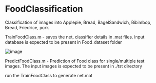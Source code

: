 # FoodClassification
Classification of images into Applepie, Bread, BagelSandwich, Bibimbop, Bread, Friedrice, pork

TrainFoodClass.m - saves the net, classifier details in .mat files. Input database is expected to be present in Food_dataset folder

![image](https://github.com/vatsalaSBL/FoodClassification/assets/142791049/1e3548c9-6c5a-49e6-89fa-2d81b1a16170)


PredictFoodClass.m - Prediction of Food class for single/multiple test images. The input images is expected to be present in ./tst directory

run the TrainFoodClass to generate net.mat

